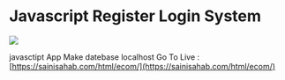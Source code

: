 # Javascript Register Login System

<img src="https://raw.githubusercontent.com/vssonusaini/javascript-register-login-system/main/login%20%26%20sing%20up%20app%20img.jpg"/>

javasctipt App Make datebase localhost
Go To Live : [https://sainisahab.com/html/ecom/](https://sainisahab.com/html/ecom/)
